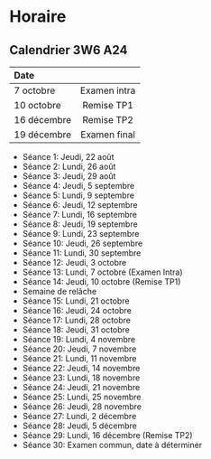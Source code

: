 # Horaire

## Calendrier 3W6 A24

| Date |          |
| :--------------- |:---------------:|
| 7 octobre | Examen intra |
| 10 octobre | Remise TP1 |
| 16 décembre | Remise TP2 |
| 19 décembre | Examen final |


- Séance 1: Jeudi, 22 août
- Séance 2: Lundi, 26 août
- Séance 3: Jeudi, 29 août
- Séance 4: Jeudi, 5 septembre
- Séance 5: Lundi, 9 septembre
- Séance 6: Jeudi, 12 septembre
- Séance 7: Lundi, 16 septembre
- Séance 8: Jeudi, 19 septembre
- Séance 9: Lundi, 23 septembre
- Séance 10: Jeudi, 26 septembre
- Séance 11: Lundi, 30 septembre
- Séance 12: Jeudi, 3 octobre
- Séance 13: Lundi, 7 octobre (Examen Intra)
- Séance 14: Jeudi, 10 octobre  (Remise TP1)
- Semaine de relâche
- Séance 15: Lundi, 21 octobre
- Séance 16: Jeudi, 24 octobre
- Séance 17: Lundi, 28 octobre
- Séance 18: Jeudi, 31 octobre
- Séance 19: Lundi, 4 novembre
- Séance 20: Jeudi, 7 novembre
- Séance 21: Lundi, 11 novembre
- Séance 22: Jeudi, 14 novembre
- Séance 23: Lundi, 18 novembre
- Séance 24: Jeudi, 21 novembre
- Séance 25: Lundi, 25 novembre
- Séance 26: Jeudi, 28 novembre
- Séance 27: Lundi, 2 décembre
- Séance 28: Jeudi, 5 décembre
- Séance 29: Lundi, 16 décembre (Remise TP2)
- Séance 30: Examen commun, date à déterminer

